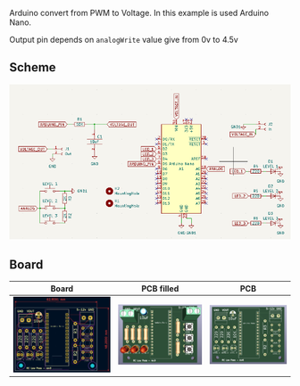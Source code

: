 Arduino convert from PWM to Voltage. In this example is used Arduino Nano.

Output pin depends on `analogWrite` value give from 0v to 4.5v

## Scheme
![Scheme](images/scheme.png)

## Board
Board|PCB filled|PCB
----|----|----
![Board](images/board.png)|![View 1](images/rc-low-pass.png)|![View 2](images/rc-low-pass-pcb.png)
